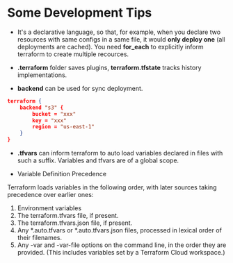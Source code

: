 # Some Development Tips

* It's a declarative language, so that, for example, when you declare two resources with same configs in a same file, it would **only deploy one** (all deployments are cached). You need **for_each** to explicitly inform terraform to create multiple recources.

* **.terraform** folder saves plugins, **terraform.tfstate** tracks history implementations.

* **backend** can be used for sync deployment.
```json
terraform {
    backend "s3" {
        bucket = "xxx"
        key = "xxx"
        region = "us-east-1"
    }
}
```

* **.tfvars** can inform terraform to auto load variables declared in files with such a suffix. Variables and tfvars are of a global scope.

* Variable Definition Precedence

Terraform loads variables in the following order, with later sources taking precedence over earlier ones:

1. Environment variables
2. The terraform.tfvars file, if present.
3. The terraform.tfvars.json file, if present.
4. Any *.auto.tfvars or *.auto.tfvars.json files, processed in lexical order of their filenames.
5. Any -var and -var-file options on the command line, in the order they are provided. (This includes variables set by a Terraform Cloud workspace.)